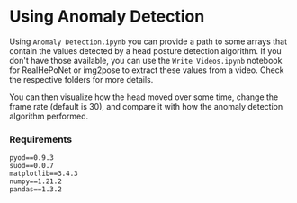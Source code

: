 # Using Anomaly Detection
Using `Anomaly Detection.ipynb` you can provide a path to some arrays that contain the values detected by a head posture detection algorithm. If you don't have those available, you can use the `Write Videos.ipynb` notebook for RealHePoNet or img2pose to extract these values from a video. Check the respective folders for more details.

You can then visualize how the head moved over some time, change the frame rate (default is 30), and compare it with how the anomaly detection algorithm performed. 

### Requirements

    pyod==0.9.3
    suod==0.0.7
    matplotlib==3.4.3
    numpy==1.21.2
    pandas==1.3.2
